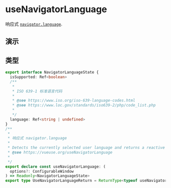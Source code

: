 # useNavigatorLanguage

响应式 [`navigator.language`](https://github.com/vueuse/vueuse/blob/main/packages/core/useNavigatorLanguage/demo.vue).

## 演示

<demo src="./demo.vue" title="" desc=""></demo>


## 类型

```ts
export interface NavigatorLanguageState {
  isSupported: Ref<boolean>
  /**
   *
   * ISO 639-1 标准语言代码
   *
   * @see https://www.iso.org/iso-639-language-codes.html
   * @see https://www.loc.gov/standards/iso639-2/php/code_list.php
   *
   */
  language: Ref<string | undefined>
}
/**
 *
 * 响应式 navigator.language
 *
 * Detects the currently selected user language and returns a reactive language
 * @see https://vueuse.org/useNavigatorLanguage
 *
 */
export declare const useNavigatorLanguage: (
  options?: ConfigurableWindow
) => Readonly<NavigatorLanguageState>
export type UseNavigatorLanguageReturn = ReturnType<typeof useNavigatorLanguage>
```
